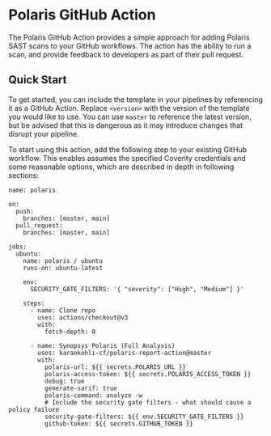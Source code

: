 # Polaris GitHub Action

The Polaris GitHub Action provides a simple approach for adding Polaris SAST scans to your GitHub workflows. The
action has the ability to run a scan, and provide feedback to developers as part of their pull request. 

## Quick Start

To get started, you can include the template in your pipelines by referencing it as a GitHub Action.
Replace `<version>` with the version of the template you would like to use. You can use `master` to reference the latest version,
but be advised that this is dangerous as it may introduce changes that disrupt your pipeline.

To start using this action, add the following step to your existing GitHub workflow. This enables assumes the specified
Coverity credentials and some reasonable options, which are described in depth in following sections:

```
name: polaris

on:
  push:
    branches: [master, main]
  pull_request:
    branches: [master, main]

jobs:
  ubuntu:
    name: polaris / ubuntu
    runs-on: ubuntu-latest

    env:
      SECURITY_GATE_FILTERS: '{ "severity": ["High", "Medium"] }'

    steps:
      - name: Clone repo
        uses: actions/checkout@v3
        with:
          fetch-depth: 0

      - name: Synopsys Polaris (Full Analysis)
        uses: karankohli-cf/polaris-report-action@master
        with:
          polaris-url: ${{ secrets.POLARIS_URL }}
          polaris-access-token: ${{ secrets.POLARIS_ACCESS_TOKEN }}
          debug: true
          generate-sarif: true
          polaris-command: analyze -w
          # Include the security gate filters - what should cause a policy failure
          security-gate-filters: ${{ env.SECURITY_GATE_FILTERS }}
          github-token: ${{ secrets.GITHUB_TOKEN }}
```